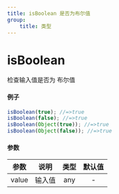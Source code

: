 ```yaml
---
title: isBoolean 是否为布尔值
group:
    title: 类型
---
```


# isBoolean

检查输入值是否为 布尔值

#### 例子

```ts
isBoolean(true); //=>true
isBoolean(false); //=>true
isBoolean(Object(true)); //=>true
isBoolean(Object(false)); //=>true
```

#### 参数

| 参数  |  说明  | 类型 | 默认值 |
| :---: | :----: | :--: | :----: |
| value | 输入值 | any  |   -    |
